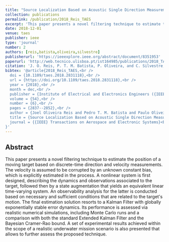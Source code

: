 ```yaml
---
title: "Source Localization Based on Acoustic Single Direction Measurements"
collection: publications
permalink: /publication/2018_Reis_TAES
excerpt: 'This paper presents a novel filtering technique to estimate the position of a moving target based on discrete-time direction and velocity measurements.'
date: 2018-12-01
venue: taes
publisher: ieee
type: 'journal'
number: 2
authors: [reis,batista,oliveira,silvestre]
publisherurl: 'https://ieeexplore.ieee.org/abstract/document/8351953'
paperurl: 'http://web.tecnico.ulisboa.pt/ist164985/publications/2018_TAES_Source_Localization_Based_on_Acoustic_Single_Direction_Measurements.pdf'
citation: 'J. O. Reis, P. T. M. Batista, P. Oliveira, and C. Silvestre, “Source Localization Based on Acoustic Single Direction Measurements,” IEEE Transactions on Aerospace and Electronic Systems, vol. 54, no. 6. Institute of Electrical and Electronics Engineers (IEEE), pp. 2837–2852, Dec. 2018.'
bibtex: '@article{2018_Reis_TAES,<br />
  doi = {10.1109/taes.2018.2831118},<br />
  url = {https://doi.org/10.1109/taes.2018.2831118},<br />
  year = {2018},<br />
  month = dec,<br />
  publisher = {Institute of Electrical and Electronics Engineers ({IEEE})},<br />
  volume = {54},<br />
  number = {6},<br />
  pages = {2837--2852},<br />
  author = {Joel Oliveira Reis and Pedro T. M. Batista and Paulo Oliveira and Carlos Silvestre},<br />
  title = {Source Localization Based on Acoustic Single Direction Measurements},<br />
  journal = {{IEEE} Transactions on Aerospace and Electronic Systems}<br />
}'
---
```

**Abstract**
---
This paper presents a novel filtering technique to estimate the position of a moving target based on discrete-time direction and velocity measurements.
The velocity is assumed to be corrupted by an unknown constant bias, which is explicitly estimated in the process.
A nonlinear system is first designed, describing the dynamics and observations associated to the target, followed then by a state augmentation that yields an equivalent linear time-varying system.
An observability analysis for the latter is conducted based on necessary and sufficient conditions that are related to the target's motion.
The final estimation solution resorts to a Kalman Filter with globally exponentially stable error dynamics.
Its performance is assessed via realistic numerical simulations, including Monte Carlo runs and a comparison with both the standard Extended Kalman Filter and the Bayesian Cramer-Rao bound.
A set of experimental results achieved within the scope of a realistic underwater mission scenario is also presented that allows to further assess the proposed technique.
